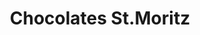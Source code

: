 ---
title: "Chocolates St.Moritz"
url: /caracas/chocolates-st-moritz-avenida-libertador/
shop: Schokolade
---